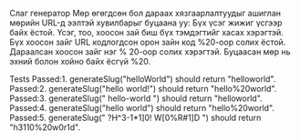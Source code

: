 Слаг генератор 
Мөр өгөгдсөн бол дараах хязгаарлалтуудыг ашиглан мөрийн URL-д ээлтэй хувилбарыг буцаана уу: 
Бүх үсэг жижиг үсгээр байх ёстой. 
Үсэг, тоо, хоосон зай биш бүх тэмдэгтийг хасах хэрэгтэй. 
Бүх хоосон зайг URL кодлогдсон орон зайн код %20-оор солих ёстой. 
Дараалсан хоосон зайг нэг % 20-оор солих хэрэгтэй. 
Буцаасан мөр нь эхний болон хойно байх ёсгүй %20.


Tests
Passed:1. generateSlug("helloWorld") should return "helloworld".
Passed:2. generateSlug("hello world!") should return "hello%20world".
Passed:3. generateSlug(" hello-world ") should return "helloworld".
Passed:4. generateSlug("hello  world") should return "hello%20world".
Passed:5. generateSlug("  ?H^3-1*1]0! W[0%R#1]D  ") should return "h3110%20w0r1d".